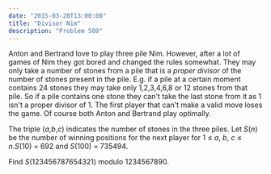 ```yaml
---
date: "2015-03-28T13:00:00"
title: "Divisor Nim"
description: "Problem 509"
---
```


<p>
Anton and Bertrand love to play three pile Nim.
However, after a lot of games of Nim they got bored and changed the rules somewhat.
They may only take a number of stones from a pile that is a <dfn title="a proper divisor of n is a divisor of n smaller than n">proper divisor</dfn> of the number of stones present in the pile. E.g. if a pile at a certain moment contains 24 stones they may take only 1,2,3,4,6,8 or 12 stones from that pile.
So if a pile contains one stone they can't take the last stone from it as 1 isn't a proper divisor of 1.
The first player that can't make a valid move loses the game.
Of course both Anton and Bertrand play optimally.</p>
<p>
The triple (<var>a</var>,<var>b</var>,<var>c</var>) indicates the number of stones in the three piles.
Let <var>S</var>(<var>n</var>) be the number of winning positions for the next player for 1 ≤ <var>a</var>, <var>b</var>, <var>c</var> ≤ <var>n</var>.<var>S</var>(10) = 692 and <var>S</var>(100) = 735494.</p>
<p>
Find <var>S</var>(123456787654321) modulo 1234567890.
</p>

